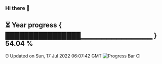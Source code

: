 ### Hi there 👋
⏳ Year progress { ████████████████▁▁▁▁▁▁▁▁▁▁▁▁▁▁ } 54.04 %
---
⏰ Updated on Sun, 17 Jul 2022 06:07:42 GMT
![Progress Bar CI](https://github.com/Moyi321/Moyi321/workflows/Progress%20Bar%20CI/badge.svg)
